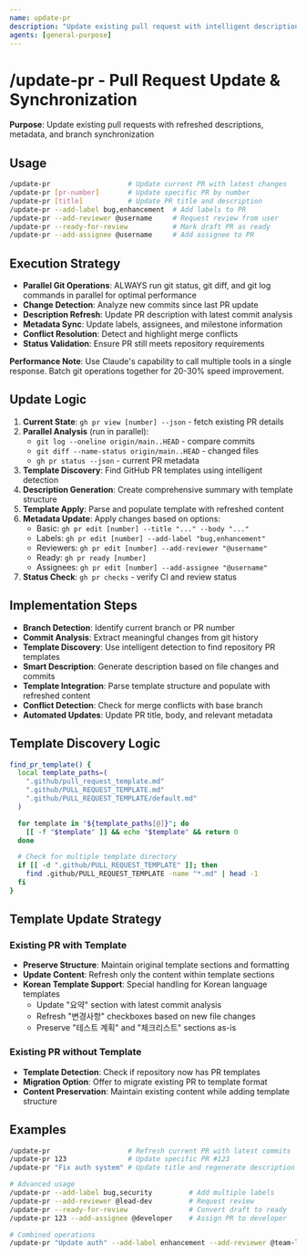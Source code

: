 ```yaml
---
name: update-pr
description: "Update existing pull request with intelligent description and metadata synchronization"
agents: [general-purpose]
---
```


# /update-pr - Pull Request Update & Synchronization

**Purpose**: Update existing pull requests with refreshed descriptions, metadata, and branch synchronization

## Usage

```bash
/update-pr                   # Update current PR with latest changes
/update-pr [pr-number]       # Update specific PR by number
/update-pr [title]           # Update PR title and description
/update-pr --add-label bug,enhancement  # Add labels to PR
/update-pr --add-reviewer @username     # Request review from user
/update-pr --ready-for-review           # Mark draft PR as ready
/update-pr --add-assignee @username     # Add assignee to PR
```

## Execution Strategy

- **Parallel Git Operations**: ALWAYS run git status, git diff, and git log commands in parallel for optimal performance
- **Change Detection**: Analyze new commits since last PR update
- **Description Refresh**: Update PR description with latest commit analysis
- **Metadata Sync**: Update labels, assignees, and milestone information
- **Conflict Resolution**: Detect and highlight merge conflicts
- **Status Validation**: Ensure PR still meets repository requirements

**Performance Note**: Use Claude's capability to call multiple tools in a single response. Batch git operations together for 20-30% speed improvement.

## Update Logic

1. **Current State**: `gh pr view [number] --json` - fetch existing PR details
2. **Parallel Analysis** (run in parallel):
   - `git log --oneline origin/main..HEAD` - compare commits
   - `git diff --name-status origin/main..HEAD` - changed files
   - `gh pr status --json` - current PR metadata
3. **Template Discovery**: Find GitHub PR templates using intelligent detection
4. **Description Generation**: Create comprehensive summary with template structure
5. **Template Apply**: Parse and populate template with refreshed content
6. **Metadata Update**: Apply changes based on options:
   - Basic: `gh pr edit [number] --title "..." --body "..."`
   - Labels: `gh pr edit [number] --add-label "bug,enhancement"`
   - Reviewers: `gh pr edit [number] --add-reviewer "@username"`
   - Ready: `gh pr ready [number]`
   - Assignees: `gh pr edit [number] --add-assignee "@username"`
7. **Status Check**: `gh pr checks` - verify CI and review status

## Implementation Steps

- **Branch Detection**: Identify current branch or PR number
- **Commit Analysis**: Extract meaningful changes from git history
- **Template Discovery**: Use intelligent detection to find repository PR templates
- **Smart Description**: Generate description based on file changes and commits
- **Template Integration**: Parse template structure and populate with refreshed content
- **Conflict Detection**: Check for merge conflicts with base branch
- **Automated Updates**: Update PR title, body, and relevant metadata

## Template Discovery Logic

```bash
find_pr_template() {
  local template_paths=(
    ".github/pull_request_template.md"
    ".github/PULL_REQUEST_TEMPLATE.md"
    ".github/PULL_REQUEST_TEMPLATE/default.md"
  )

  for template in "${template_paths[@]}"; do
    [[ -f "$template" ]] && echo "$template" && return 0
  done

  # Check for multiple template directory
  if [[ -d ".github/PULL_REQUEST_TEMPLATE" ]]; then
    find .github/PULL_REQUEST_TEMPLATE -name "*.md" | head -1
  fi
}
```

## Template Update Strategy

### Existing PR with Template
- **Preserve Structure**: Maintain original template sections and formatting
- **Update Content**: Refresh only the content within template sections
- **Korean Template Support**: Special handling for Korean language templates
  - Update "요약" section with latest commit analysis
  - Refresh "변경사항" checkboxes based on new file changes
  - Preserve "테스트 계획" and "체크리스트" sections as-is

### Existing PR without Template
- **Template Detection**: Check if repository now has PR templates
- **Migration Option**: Offer to migrate existing PR to template format
- **Content Preservation**: Maintain existing content while adding template structure

## Examples

```bash
/update-pr                   # Refresh current PR with latest commits
/update-pr 123               # Update specific PR #123
/update-pr "Fix auth system" # Update title and regenerate description

# Advanced usage
/update-pr --add-label bug,security         # Add multiple labels
/update-pr --add-reviewer @lead-dev         # Request review
/update-pr --ready-for-review               # Convert draft to ready
/update-pr 123 --add-assignee @developer    # Assign PR to developer

# Combined operations
/update-pr "Update auth" --add-label enhancement --add-reviewer @team-lead
```
